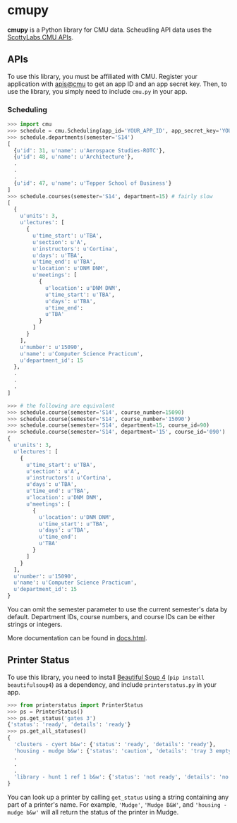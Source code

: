 # cmupy
**cmupy** is a Python library for CMU data. Scheudling API data uses the [ScottyLabs CMU APIs](https://apis.scottylabs.org).

## APIs
To use this library, you must be affiliated with CMU. Register your application with [apis@cmu](https://apis.scottylabs.org/apps) to get an app ID and an app secret key. Then, to use the library, you simply need to include `cmu.py` in your app.

### Scheduling

```python
>>> import cmu
>>> schedule = cmu.Scheduling(app_id='YOUR_APP_ID', app_secret_key='YOUR_SECRET_KEY')
>>> schedule.departments(semester='S14')
[
  {u'id': 31, u'name': u'Aerospace Studies-ROTC'},
  {u'id': 48, u'name': u'Architecture'},
  .
  .
  .
  {u'id': 47, u'name': u'Tepper School of Business'}
]
>>> schedule.courses(semester='S14', department=15) # fairly slow
[
  {
    u'units': 3,
    u'lectures': [
      {
        u'time_start': u'TBA',
        u'section': u'A',
        u'instructors': u'Cortina',
        u'days': u'TBA',
        u'time_end': u'TBA',
        u'location': u'DNM DNM',
        u'meetings': [
          {
            u'location': u'DNM DNM',
            u'time_start': u'TBA',
            u'days': u'TBA',
            u'time_end':
            u'TBA'
          }
        ]
      }
    ],
    u'number': u'15090',
    u'name': u'Computer Science Practicum',
    u'department_id': 15
  },
  .
  .
  .
]

>>> # the following are equivalent
>>> schedule.course(semester='S14', course_number=15090)
>>> schedule.course(semester='S14', course_number='15090')
>>> schedule.course(semester='S14', department=15, course_id=90)
>>> schedule.course(semester='S14', department='15', course_id='090')
{
  u'units': 3,
  u'lectures': [
    {
      u'time_start': u'TBA',
      u'section': u'A',
      u'instructors': u'Cortina',
      u'days': u'TBA',
      u'time_end': u'TBA',
      u'location': u'DNM DNM',
      u'meetings': [
        {
          u'location': u'DNM DNM',
          u'time_start': u'TBA',
          u'days': u'TBA',
          u'time_end':
          u'TBA'
        }
      ]
    }
  ],
  u'number': u'15090',
  u'name': u'Computer Science Practicum',
  u'department_id': 15
}
```

You can omit the semester parameter to use the current semester's data by default. Department IDs, course numbers, and course IDs can be either strings or integers.

More documentation can be found in [docs.html](https://rawgithub.com/tomshen/cmupy/master/cmu.html).

## Printer Status
To use this library, you need to install [Beautiful Soup 4](http://www.crummy.com/software/BeautifulSoup/) (`pip install beautifulsoup4`) as a dependency, and include `printerstatus.py` in your app.

```python
>>> from printerstatus import PrinterStatus
>>> ps = PrinterStatus()
>>> ps.get_status('gates 3')
{'status': 'ready', 'details': 'ready'}
>>> ps.get_all_statuses()
{
  'clusters - cyert b&w': {'status': 'ready', 'details': 'ready'},
  'housing - mudge b&w': {'status': 'caution', 'details': 'tray 3 empty plain letter   ready'},
  .
  .
  .
  'library - hunt 1 ref 1 b&w': {'status': 'not ready', 'details': 'no response'}
}
```

You can look up a printer by calling `get_status` using a string containing any part of a printer's name. For example, `'Mudge'`, `'Mudge B&W'`, and `'housing - mudge b&w'` will all return the status of the printer in Mudge.
